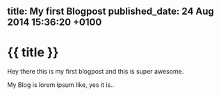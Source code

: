 title:   My first Blogpost
published_date:    24 Aug 2014 15:36:20 +0100
---
# {{ title }}

Hey there this is my first blogpost and this is super awesome.

My Blog is lorem ipsum like, yes it is..
